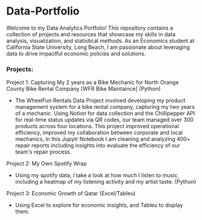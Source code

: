 # Data-Portfolio
Welcome to my Data Analytics Portfolio! This repository contains a collection of projects and resources that showcase my skills in data analysis, visualization, and statistical methods. As an Economics student at California State University, Long Beach, I am passionate about leveraging data to drive impactful economic policies and solutions.

### Projects:
Project 1: Capturing My 2 years as a Bike Mechanic for North Orange County Bike Rental Company  [WFR Bike Maintaince] (Python) 
- The WheelFun Rentals Data Project involved developing my product management system for a bike rental company, capturing my two years of a mechanic. Using Notion for data collection and the Chillipepper API for real-time status updates via QR codes, our team managed over 300 products across four locations. This project improved operational efficiency, improved my collaboration between corporate and local mechanics, in this Jupytr Notebook I am cleaning and analyzing 400+ repair reports including insights into evaluate the efficiency of our team's repair process. 

Project 2: My Own Spotify Wrap
- Using my spotify data, I take a look at how much I listen to music, including a heatmap of my listening activity and my artist taste. (Python)

Project 3: Economic Growth of Qatar (Excel/Tableu) 
- Using Excel to explore for economic insights, and Tableu to display them. 
 

